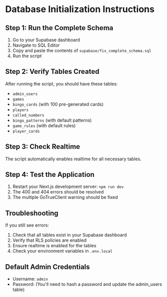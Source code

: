 # Database Initialization Instructions

## Step 1: Run the Complete Schema
1. Go to your Supabase dashboard
2. Navigate to SQL Editor
3. Copy and paste the contents of `supabase/fix_complete_schema.sql`
4. Run the script

## Step 2: Verify Tables Created
After running the script, you should have these tables:
- `admin_users`
- `games` 
- `bingo_cards` (with 100 pre-generated cards)
- `players`
- `called_numbers`
- `bingo_patterns` (with default patterns)
- `game_rules` (with default rules)
- `player_cards`

## Step 3: Check Realtime
The script automatically enables realtime for all necessary tables.

## Step 4: Test the Application
1. Restart your Next.js development server: `npm run dev`
2. The 400 and 404 errors should be resolved
3. The multiple GoTrueClient warning should be fixed

## Troubleshooting
If you still see errors:
1. Check that all tables exist in your Supabase dashboard
2. Verify that RLS policies are enabled
3. Ensure realtime is enabled for the tables
4. Check your environment variables in `.env.local`

## Default Admin Credentials
- Username: `admin`
- Password: (You'll need to hash a password and update the admin_users table)